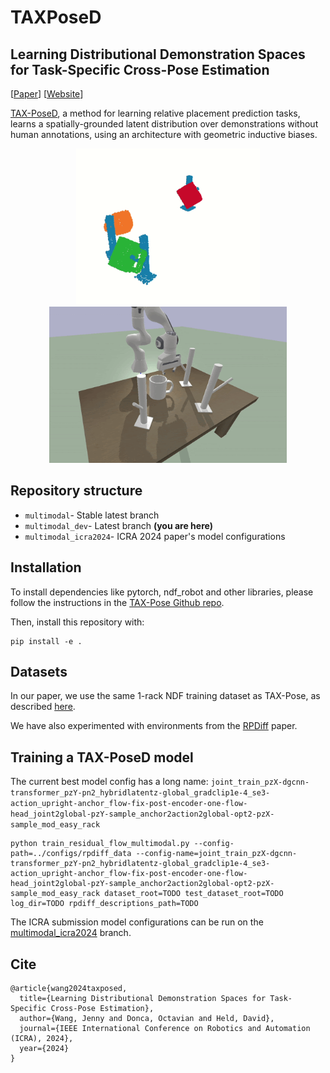 # TAXPoseD
## Learning Distributional Demonstration Spaces for Task-Specific Cross-Pose Estimation

[[Paper](https://arxiv.org/abs/2405.04609)] [[Website](https://sites.google.com/view/tax-posed/home)]

[TAX-PoseD](https://sites.google.com/view/tax-posed), a method for learning relative placement prediction tasks, learns a spatially-grounded latent distribution over demonstrations without human annotations, using an architecture with geometric inductive biases.

<p align="center">
<img src="./doc/3rack_spin.gif" alt="drawing" height="250">
<img src="./doc/3rack_place.gif" alt="drawing" height="250">
</p>

## Repository structure

- `multimodal`- Stable latest branch
- `multimodal_dev`- Latest branch **(you are here)**
- `multimodal_icra2024`- ICRA 2024 paper's model configurations

## Installation 

To install dependencies like pytorch, ndf_robot and other libraries, please follow the instructions in the [TAX-Pose Github repo](https://github.com/r-pad/taxpose/tree/main?tab=readme-ov-file#installation). 

Then, install this repository with:

```
pip install -e .
```

## Datasets

In our paper, we use the same 1-rack NDF training dataset as TAX-Pose, as described [here](https://github.com/r-pad/taxpose/tree/main?tab=readme-ov-file#download-the-data).

We have also experimented with environments from the [RPDiff](https://github.com/anthonysimeonov/rpdiff?tab=readme-ov-file#download-assets) paper.


## Training a TAX-PoseD model

The current best model config has a long name: `joint_train_pzX-dgcnn-transformer_pzY-pn2_hybridlatentz-global_gradclip1e-4_se3-action_upright-anchor_flow-fix-post-encoder-one-flow-head_joint2global-pzY-sample_anchor2action2global-opt2-pzX-sample_mod_easy_rack`

```
python train_residual_flow_multimodal.py --config-path=../configs/rpdiff_data --config-name=joint_train_pzX-dgcnn-transformer_pzY-pn2_hybridlatentz-global_gradclip1e-4_se3-action_upright-anchor_flow-fix-post-encoder-one-flow-head_joint2global-pzY-sample_anchor2action2global-opt2-pzX-sample_mod_easy_rack dataset_root=TODO test_dataset_root=TODO log_dir=TODO rpdiff_descriptions_path=TODO
```

The ICRA submission model configurations can be run on the [multimodal_icra2024](https://github.com/himty/taxposeD/tree/multimodal_icra2024) branch.


## Cite

```
@article{wang2024taxposed,
  title={Learning Distributional Demonstration Spaces for Task-Specific Cross-Pose Estimation},
  author={Wang, Jenny and Donca, Octavian and Held, David},
  journal={IEEE International Conference on Robotics and Automation (ICRA), 2024},
  year={2024}
}
```
